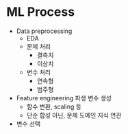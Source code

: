 # ML Process

- Data preprocessing
  - EDA
  - 문제 처리
    - 결측치
    - 이상치
  - 변수 처리
    - 연속형
    - 범주형
- Feature engineering 파생 변수 생성
  - 함수 변환, scaling 등
  - 단순 합성 아닌, 문제 도메인 지식 연관
- 변수 선택